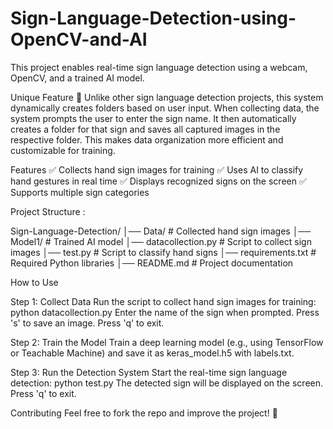 # Sign-Language-Detection-using-OpenCV-and-AI

This project enables real-time sign language detection using a webcam, OpenCV, and a trained AI model.

Unique Feature 🚀
Unlike other sign language detection projects, this system dynamically creates folders based on user input. When collecting data, the system prompts the user to enter the sign name. It then automatically creates a folder for that sign and saves all captured images in the respective folder. This makes data organization more efficient and customizable for training.

Features
✅ Collects hand sign images for training
✅ Uses AI to classify hand gestures in real time
✅ Displays recognized signs on the screen
✅ Supports multiple sign categories



Project Structure :

Sign-Language-Detection/
│── Data/                # Collected hand sign images
│── Model1/              # Trained AI model
│── datacollection.py    # Script to collect sign images
│── test.py              # Script to classify hand signs
│── requirements.txt     # Required Python libraries
│── README.md            # Project documentation



How to Use

Step 1: Collect Data
Run the script to collect hand sign images for training:
python datacollection.py
Enter the name of the sign when prompted.
Press 's' to save an image.    Press 'q' to exit.

Step 2: Train the Model
Train a deep learning model (e.g., using TensorFlow or Teachable Machine) and save it as keras_model.h5 with labels.txt.

Step 3: Run the Detection System
Start the real-time sign language detection:
python test.py
The detected sign will be displayed on the screen.
Press 'q' to exit.


Contributing
Feel free to fork the repo and improve the project! 🚀
